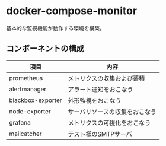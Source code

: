 # docker-compose-monitor

基本的な監視機能が動作する環境を構築。

## コンポーネントの構成

|項目             |内容                          |
|-----------------|------------------------------|
|prometheus       |メトリクスの収集および蓄積    |
|alertmanager     |アラート通知をおこなう        |
|blackbox-exporter|外形監視をおこなう            |
|node-exporter    |サーバリソースの収集をおこなう|
|grafana          |メトリクスの可視化をおこなう  |
|mailcatcher      |テスト様のSMTPサーバ          |
